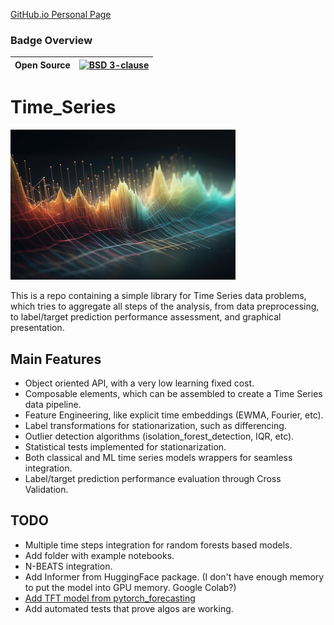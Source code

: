 
[GitHub.io Personal Page](https://ialvata.github.io/)
### Badge Overview

| **Open Source** | [![BSD 3-clause](https://img.shields.io/badge/License-BSD%203--Clause-blue.svg)]()
|---|---|


# Time_Series

![A nice picture of a Time Series.](https://github.com/ialvata/ialvata.github.io/blob/main/static/images/time_series.jpg "A nice picture of a Time Series.")


This is a repo containing a simple library for Time Series data problems, which tries to aggregate all steps of the analysis, from data preprocessing, to label/target prediction performance assessment, and graphical presentation. 

## Main Features
- Object oriented API, with a very low learning fixed cost.
- Composable elements, which can be assembled to create a Time Series data pipeline.
- Feature Engineering, like explicit time embeddings (EWMA, Fourier, etc).
- Label transformations for stationarization, such as differencing.
- Outlier detection algorithms (isolation_forest_detection, IQR, etc).
- Statistical tests implemented for stationarization.
- Both classical and ML time series models wrappers for seamless integration.
- Label/target prediction performance evaluation through Cross Validation.


## TODO
- Multiple time steps integration for random forests based models.
- Add folder with example notebooks.
- N-BEATS  integration.
- Add Informer from HuggingFace package. (I don't have enough memory to put the model into GPU memory. Google Colab?)
- [Add TFT model from pytorch_forecasting ](https://pytorch-forecasting.readthedocs.io/en/stable/tutorials/stallion.html)
- Add automated tests that prove algos are working.

